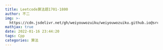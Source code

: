 ```yaml
---
title: Leetcode算法题1701-1800
author: 不二
img: >-
  https://cdn.jsdelivr.net/gh/weiyouwozuiku/weiyouwozuiku.github.io@src/source/_posts/PageImg/算法/Leetcode算法题1701-1800.jpeg
mathjax: true
date: 2022-01-16 23:44:20
tags: Cpp
categories: 算法
---
```

